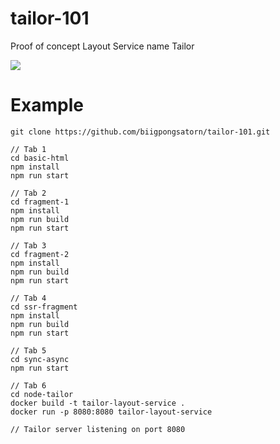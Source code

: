 # tailor-101

Proof of concept Layout Service name Tailor

<img src="https://camo.githubusercontent.com/3018354754cc0c9f1f6b27ac68bd8060a11db5a7/68747470733a2f2f7261776769746875622e636f6d2f7a616c616e646f2f7461696c6f722f6d61737465722f6c6f676f2f7461696c6f722d6c6f676f2e737667">

# Example

```
git clone https://github.com/biigpongsatorn/tailor-101.git

// Tab 1
cd basic-html
npm install
npm run start

// Tab 2
cd fragment-1
npm install
npm run build
npm run start

// Tab 3
cd fragment-2
npm install
npm run build
npm run start

// Tab 4
cd ssr-fragment
npm install
npm run build
npm run start

// Tab 5
cd sync-async
npm run start

// Tab 6
cd node-tailor
docker build -t tailor-layout-service .
docker run -p 8080:8080 tailor-layout-service

// Tailor server listening on port 8080
```
